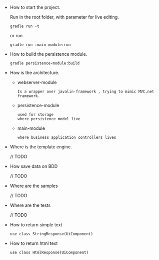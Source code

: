 * How to start the project. 

    Run  in the root folder, with parameter for live editing.

    ```
    gradle run -t
    ```

    or run
    ```
    gradle run :main-module:run
    ```

* How to build the persistence module.
    ```
    gradle persistence-module:build
    ```

* How is the architecture.
  * webserver-module 
        
        Is a wrapper over javalin-framework , trying to mimic MVC.net framework.

  * persistence-module
        
        used for storage
        where persistence model live

  * main-module
    
        where business application controllers lives

* Where is the template engine.
    
    // TODO

* How save data on BDD
    
    // TODO

* Where are the samples
    
    // TODO

* Where are the tests
    
    // TODO

* How to return simple text

    ```
    use class StringResponse(UiComponent)
    ```

* How to return html text

    ```
    use class HtmlResponse(UiComponent)
    ```
